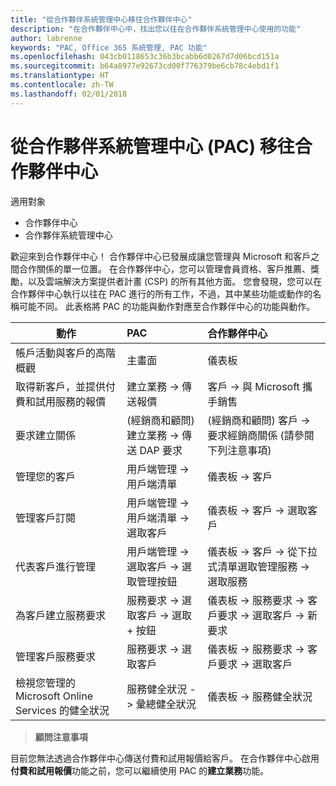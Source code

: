 ```yaml
---
title: "從合作夥伴系統管理中心移往合作夥伴中心"
description: "在合作夥伴中心中，找出您以往在合作夥伴系統管理中心使用的功能"
author: labrenne
keywords: "PAC, Office 365 系統管理, PAC 功能"
ms.openlocfilehash: 043cb0118653c36b3bcabb6d0267d7d06bcd151a
ms.sourcegitcommit: b64a8977e92673cd00f776379be6cb78c4ebd1f1
ms.translationtype: HT
ms.contentlocale: zh-TW
ms.lasthandoff: 02/01/2018
---
```

# <a name="moving-from-partner-admin-center-pac-to-partner-center"></a>從合作夥伴系統管理中心 (PAC) 移往合作夥伴中心

適用對象
- 合作夥伴中心
- 合作夥伴系統管理中心

歡迎來到合作夥伴中心！ 合作夥伴中心已發展成讓您管理與 Microsoft 和客戶之間合作關係的單一位置。 在合作夥伴中心，您可以管理會員資格、客戶推薦、獎勵，以及雲端解決方案提供者計畫 (CSP) 的所有其他方面。 您會發現，您可以在合作夥伴中心執行以往在 PAC 進行的所有工作，不過，其中某些功能或動作的名稱可能不同。 此表格將 PAC 的功能與動作對應至合作夥伴中心的功能與動作。


|**動作**   |**PAC**   |**合作夥伴中心**   |
|--------------|:--------------|:---------------|
|帳戶活動與客戶的高階概觀|主畫面|儀表板|
|取得新客戶，並提供付費和試用服務的報價|建立業務 -> 傳送報價|客戶 -> 與 Microsoft 攜手銷售|
|要求建立關係|(經銷商和顧問) 建立業務 -> 傳送 DAP 要求|(經銷商和顧問) 客戶 -> 要求經銷商關係 (請參閱下列注意事項)|
|管理您的客戶|用戶端管理 -> 用戶端清單|儀表板 -> 客戶|
|管理客戶訂閱|用戶端管理 -> 用戶端清單 -> 選取客戶|儀表板 -> 客戶 -> 選取客戶|
|代表客戶進行管理|用戶端管理 -> 選取客戶 -> 選取管理按鈕|儀表板 -> 客戶 -> 從下拉式清單選取管理服務 -> 選取服務|
|為客戶建立服務要求|服務要求 -> 選取客戶 -> 選取 + 按鈕 | 儀表板 -> 服務要求 -> 客戶要求 -> 選取客戶 -> 新要求|
|管理客戶服務要求| 服務要求 -> 選取客戶|儀表板 -> 服務要求 -> 客戶要求 -> 選取客戶|
|檢視您管理的 Microsoft Online Services 的健全狀況|服務健全狀況 -> 彙總健全狀況|儀表板 -> 服務健全狀況|

>**顧問注意事項**<br> 

目前您無法透過合作夥伴中心傳送付費和試用報價給客戶。  在合作夥伴中心啟用**付費和試用報價**功能之前，您可以繼續使用 PAC 的**建立業務**功能。